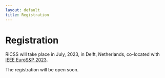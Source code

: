 ```yaml
---
layout: default
title: Registration
---
```


# Registration

RICSS will take place in July, 2023, in Delft, Netherlands, co-located with [IEEE EuroS&P 2023](https://eurosp2023.ieee-security.org/index.html). 

The registration will be open soon.